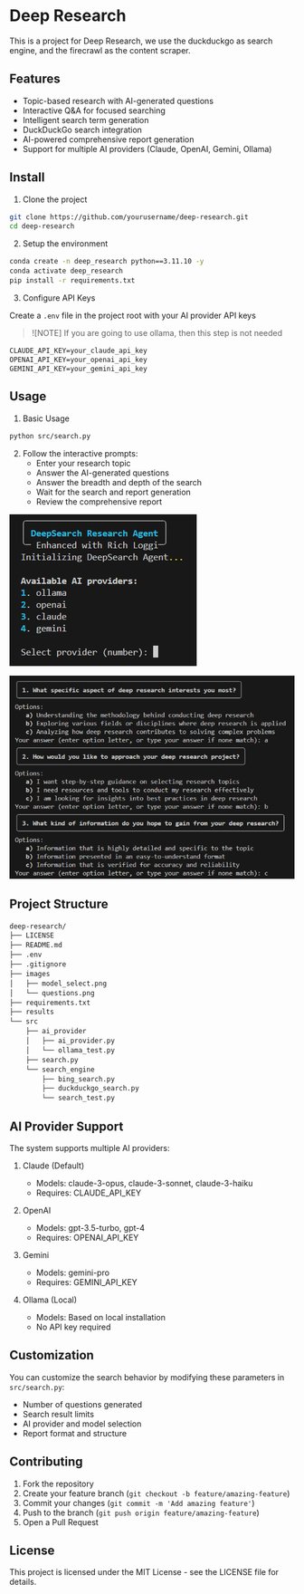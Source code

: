 # Deep Research

This is a project for Deep Research, we use the duckduckgo as search engine, and the firecrawl as the content scraper.

## Features

- Topic-based research with AI-generated questions
- Interactive Q&A for focused searching
- Intelligent search term generation
- DuckDuckGo search integration
- AI-powered comprehensive report generation
- Support for multiple AI providers (Claude, OpenAI, Gemini, Ollama)

## Install

1. Clone the project

```sh
git clone https://github.com/yourusername/deep-research.git
cd deep-research
```

2. Setup the environment

```sh
conda create -n deep_research python==3.11.10 -y
conda activate deep_research
pip install -r requirements.txt
```

3. Configure API Keys

Create a `.env` file in the project root with your AI provider API keys

> ![NOTE]
> If you are going to use ollama, then this step is not needed

```env
CLAUDE_API_KEY=your_claude_api_key
OPENAI_API_KEY=your_openai_api_key
GEMINI_API_KEY=your_gemini_api_key
```

## Usage

1. Basic Usage

```sh
python src/search.py
```

2. Follow the interactive prompts:
   - Enter your research topic
   - Answer the AI-generated questions
   - Answer the breadth and depth of the search
   - Wait for the search and report generation
   - Review the comprehensive report

![Model Select](./images/model_select.png)

![QA](./images/questions.png)

## Project Structure

```bash
deep-research/
├── LICENSE
├── README.md
├── .env
├── .gitignore
├── images
│   ├── model_select.png
│   └── questions.png
├── requirements.txt
├── results
└── src
    ├── ai_provider
    │   ├── ai_provider.py
    │   └── ollama_test.py
    ├── search.py
    └── search_engine
        ├── bing_search.py
        ├── duckduckgo_search.py
        └── search_test.py
```

## AI Provider Support

The system supports multiple AI providers:

1. Claude (Default)
   - Models: claude-3-opus, claude-3-sonnet, claude-3-haiku
   - Requires: CLAUDE_API_KEY

2. OpenAI
   - Models: gpt-3.5-turbo, gpt-4
   - Requires: OPENAI_API_KEY

3. Gemini
   - Models: gemini-pro
   - Requires: GEMINI_API_KEY

4. Ollama (Local)
   - Models: Based on local installation
   - No API key required

## Customization

You can customize the search behavior by modifying these parameters in `src/search.py`:

- Number of questions generated
- Search result limits
- AI provider and model selection
- Report format and structure

## Contributing

1. Fork the repository
2. Create your feature branch (`git checkout -b feature/amazing-feature`)
3. Commit your changes (`git commit -m 'Add amazing feature'`)
4. Push to the branch (`git push origin feature/amazing-feature`)
5. Open a Pull Request

## License

This project is licensed under the MIT License - see the LICENSE file for details.
